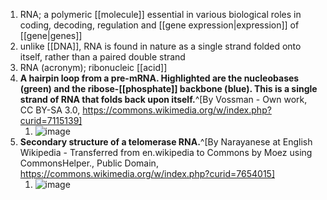 1. RNA; a polymeric [[molecule]] essential in various biological roles in coding, decoding, regulation and [[gene expression|expression]] of [[gene|genes]]
2. unlike [[DNA]], RNA is found in nature as a single strand folded onto itself, rather than a paired double strand
3. RNA (acronym); ribonucleic [[acid]]
4. **A hairpin loop from a pre-mRNA. Highlighted are the nucleobases (green) and the ribose-[[phosphate]] backbone (blue). This is a single strand of RNA that folds back upon itself.**^[By Vossman - Own work, CC BY-SA 3.0, https://commons.wikimedia.org/w/index.php?curid=7115139]
	1. ![image](https://upload.wikimedia.org/wikipedia/commons/thumb/a/a4/Pre-mRNA-1ysv-tubes.png/260px-Pre-mRNA-1ysv-tubes.png)
5. **Secondary structure of a telomerase RNA.**^[By Narayanese at English Wikipedia - Transferred from en.wikipedia to Commons by Moez using CommonsHelper., Public Domain, https://commons.wikimedia.org/w/index.php?curid=7654015]
	1. ![image](https://upload.wikimedia.org/wikipedia/commons/thumb/b/b0/Ciliate_telomerase_RNA.JPG/640px-Ciliate_telomerase_RNA.JPG)